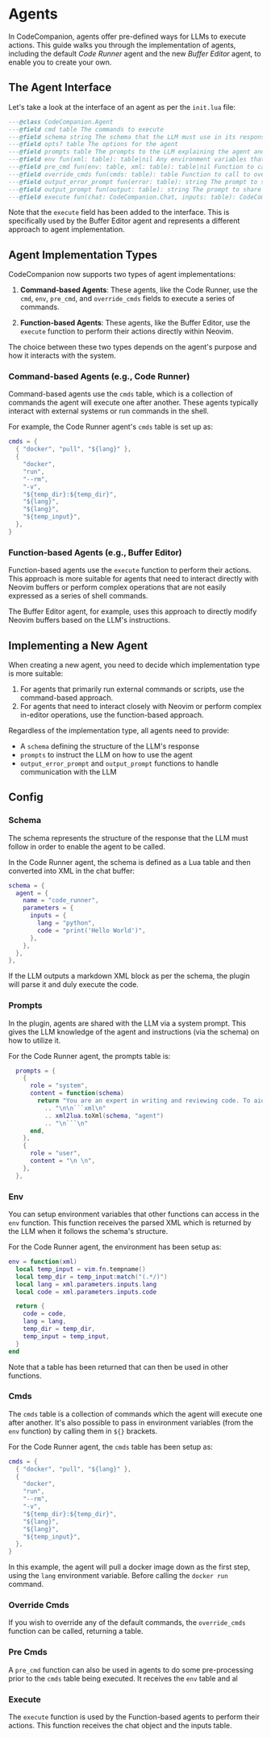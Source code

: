 # Agents

In CodeCompanion, agents offer pre-defined ways for LLMs to execute actions. This guide walks you through the implementation of agents, including the default _Code Runner_ agent and the new _Buffer Editor_ agent, to enable you to create your own.

## The Agent Interface

Let's take a look at the interface of an agent as per the `init.lua` file:

```lua
---@class CodeCompanion.Agent
---@field cmd table The commands to execute
---@field schema string The schema that the LLM must use in its response to execute a agent
---@field opts? table The options for the agent
---@field prompts table The prompts to the LLM explaining the agent and the schema
---@field env fun(xml: table): table|nil Any environment variables that can be used in the *_cmd fields. Receives the parsed schema from the LLM
---@field pre_cmd fun(env: table, xml: table): table|nil Function to call before the cmd table is executed
---@field override_cmds fun(cmds: table): table Function to call to override the default cmds table
---@field output_error_prompt fun(error: table): string The prompt to share with the LLM if an error is encountered
---@field output_prompt fun(output: table): string The prompt to share with the LLM if the cmd is successful
---@field execute fun(chat: CodeCompanion.Chat, inputs: table): CodeCompanion.AgentExecuteResult|nil Function to execute the agent (used by Buffer Editor)
```

Note that the `execute` field has been added to the interface. This is specifically used by the Buffer Editor agent and represents a different approach to agent implementation.

## Agent Implementation Types

CodeCompanion now supports two types of agent implementations:

1. **Command-based Agents**: These agents, like the Code Runner, use the `cmd`, `env`, `pre_cmd`, and `override_cmds` fields to execute a series of commands.

2. **Function-based Agents**: These agents, like the Buffer Editor, use the `execute` function to perform their actions directly within Neovim.

The choice between these two types depends on the agent's purpose and how it interacts with the system.

### Command-based Agents (e.g., Code Runner)

Command-based agents use the `cmds` table, which is a collection of commands the agent will execute one after another. These agents typically interact with external systems or run commands in the shell.

For example, the Code Runner agent's `cmds` table is set up as:

```lua
cmds = {
  { "docker", "pull", "${lang}" },
  {
    "docker",
    "run",
    "--rm",
    "-v",
    "${temp_dir}:${temp_dir}",
    "${lang}",
    "${lang}",
    "${temp_input}",
  },
}
```

### Function-based Agents (e.g., Buffer Editor)

Function-based agents use the `execute` function to perform their actions. This approach is more suitable for agents that need to interact directly with Neovim buffers or perform complex operations that are not easily expressed as a series of shell commands.

The Buffer Editor agent, for example, uses this approach to directly modify Neovim buffers based on the LLM's instructions.

## Implementing a New Agent

When creating a new agent, you need to decide which implementation type is more suitable:

1. For agents that primarily run external commands or scripts, use the command-based approach.
2. For agents that need to interact closely with Neovim or perform complex in-editor operations, use the function-based approach.

Regardless of the implementation type, all agents need to provide:

- A `schema` defining the structure of the LLM's response
- `prompts` to instruct the LLM on how to use the agent
- `output_error_prompt` and `output_prompt` functions to handle communication with the LLM

## Config

### Schema

The schema represents the structure of the response that the LLM must follow in order to enable the agent to be called.

In the Code Runner agent, the schema is defined as a Lua table and then converted into XML in the chat buffer:

```lua
schema = {
  agent = {
    name = "code_runner",
    parameters = {
      inputs = {
        lang = "python",
        code = "print('Hello World')",
      },
    },
  },
},
```

If the LLM outputs a markdown XML block as per the schema, the plugin will parse it and duly execute the code.

### Prompts

In the plugin, agents are shared with the LLM via a system prompt. This gives the LLM knowledge of the agent and instructions (via the schema) on how to utilize it.

For the Code Runner agent, the prompts table is:

````lua
  prompts = {
    {
      role = "system",
      content = function(schema)
        return "You are an expert in writing and reviewing code. To aid you further, I'm giving you access to be able to execute code in a remote environment. This enables you to write code, trigger its execution and immediately see the output from your efforts. Of course, not every question I ask may need code to be executed so bear that in mind.\n\nTo execute code, you need to return a markdown code block which follows the below schema:"
          .. "\n\n```xml\n"
          .. xml2lua.toXml(schema, "agent")
          .. "\n```\n"
      end,
    },
    {
      role = "user",
      content = "\n \n",
    },
  },
````

### Env

You can setup environment variables that other functions can access in the `env` function. This function receives the parsed XML which is returned by the LLM when it follows the schema's structure.

For the Code Runner agent, the environment has been setup as:

```lua
env = function(xml)
  local temp_input = vim.fn.tempname()
  local temp_dir = temp_input:match("(.*/)")
  local lang = xml.parameters.inputs.lang
  local code = xml.parameters.inputs.code

  return {
    code = code,
    lang = lang,
    temp_dir = temp_dir,
    temp_input = temp_input,
  }
end
```

Note that a table has been returned that can then be used in other functions.

### Cmds

The `cmds` table is a collection of commands which the agent will execute one after another. It's also possible to pass in environment variables (from the `env` function) by calling them in `${}` brackets.

For the Code Runner agent, the `cmds` table has been setup as:

```lua
cmds = {
  { "docker", "pull", "${lang}" },
  {
    "docker",
    "run",
    "--rm",
    "-v",
    "${temp_dir}:${temp_dir}",
    "${lang}",
    "${lang}",
    "${temp_input}",
  },
}
```

In this example, the agent will pull a docker image down as the first step, using the `lang` environment variable. Before calling the `docker run` command.

### Override Cmds

If you wish to override any of the default commands, the `override_cmds` function can be called, returning a table.

### Pre Cmds

A `pre_cmd` function can also be used in agents to do some pre-processing prior to the `cmds` table being executed. It receives the `env` table and al

### Execute

The `execute` function is used by the Function-based agents to perform their actions. This function receives the chat object and the inputs table.
